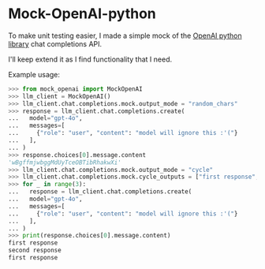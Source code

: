 # Mock-OpenAI-python

To make unit testing easier, I made a simple mock of the [OpenAI python library](https://github.com/openai/openai-python) chat completions API.

I'll keep extend it as I find functionality that I need.

Example usage:

```python
>>> from mock_openai import MockOpenAI
>>> llm_client = MockOpenAI()
>>> llm_client.chat.completions.mock.output_mode = "random_chars"
>>> response = llm_client.chat.completions.create(
...   model="gpt-4o",
...   messages=[
...     {"role": "user", "content": "model will ignore this :'("}
...   ],
... )
>>> response.choices[0].message.content
'wBgffmjwbggMdUyTceOBTibRhakwXi'
>>> llm_client.chat.completions.mock.output_mode = "cycle"
>>> llm_client.chat.completions.mock.cycle_outputs = ["first response", "second response"]
>>> for _ in range(3):
...   response = llm_client.chat.completions.create(
...   model="gpt-4o",
...   messages=[
...     {"role": "user", "content": "model will ignore this :'("}
...   ],
... )
>>> print(response.choices[0].message.content)
first response
second response
first response
```
